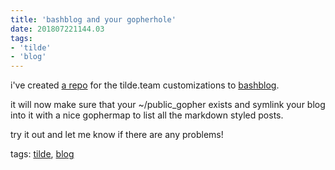 ```yaml
---
title: 'bashblog and your gopherhole'
date: 201807221144.03
tags:
- 'tilde'
- 'blog'
---
```


i've created [a repo](https://git.tildeverse.org/meta/bashblog) for the
tilde.team customizations to
[bashblog](https://github.com/cfenollosa/bashblog).

it will now make sure that your ~/public\_gopher exists and symlink your
blog into it with a nice gophermap to list all the markdown styled
posts.

try it out and let me know if there are any problems!

tags: [tilde](tag_tilde.html), [blog](tag_blog.html)
